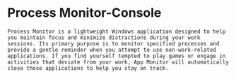 # Process Monitor-Console
 	Process Monitor is a lightweight Windows application designed to help you maintain focus and minimize distractions during your work sessions. Its primary purpose is to monitor specified processes and provide a gentle reminder when you attempt to use non-work-related applications. If you find yourself tempted to play games or engage in activities that deviate from your work, App Monitor will automatically close those applications to help you stay on track.
